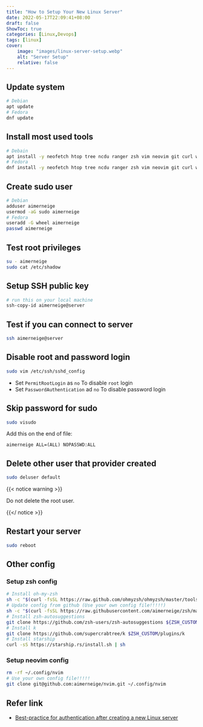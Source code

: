 ```yaml
---
title: "How to Setup Your New Linux Server"
date: 2022-05-17T22:09:41+08:00
draft: false
ShowToc: true
categories: [Linux,Devops]
tags: [linux]
cover:
    image: "images/linux-server-setup.webp"
    alt: "Server Setup"
    relative: false
---
```


## Update system

```bash
# Debian
apt update
# Fedora
dnf update
```

## Install most used tools

```bash
# Debain
apt install -y neofetch htop tree ncdu ranger zsh vim neovim git curl wget lsd
# Fedora
dnf install -y neofetch htop tree ncdu ranger zsh vim neovim git curl wget lsd
```

## Create sudo user

```bash
# Debian
adduser aimerneige
usermod -aG sudo aimerneige
# Fedora
useradd -G wheel aimerneige
passwd aimerneige
```

## Test root privileges

```bash
su - aimerneige
sudo cat /etc/shadow
```

## Setup SSH public key

```bash
# run this on your local machine
ssh-copy-id aimerneige@server
```

## Test if you can connect to server

```bash
ssh aimerneige@server
```

## Disable root and password login

```bash
sudo vim /etc/ssh/sshd_config
```

- Set `PermitRootLogin` as `no` To disable `root` login
- Set `PasswordAuthentication` ad `no` To disable password login

## Skip password for sudo

```bash
sudo visudo
```

Add this on the end of file:

```
aimerneige ALL=(ALL) NOPASSWD:ALL
```

## Delete other user that provider created

```bash
sudo deluser default
```

{{< notice warning >}}

Do not delete the root user.

{{</ notice >}}

## Restart your server

```bash
sudo reboot
```

## Other config

### Setup zsh config

```bash
# Install oh-my-zsh
sh -c "$(curl -fsSL https://raw.github.com/ohmyzsh/ohmyzsh/master/tools/install.sh)"
# Update config from github (Use your own config file!!!!!)
sh -c "$(curl -fsSL https://raw.githubusercontent.com/aimerneige/zsh/master/install.sh)"
# Install zsh-autosuggestions
git clone https://github.com/zsh-users/zsh-autosuggestions ${ZSH_CUSTOM:-~/.oh-my-zsh/custom}/plugins/zsh-autosuggestions
# Install k
git clone https://github.com/supercrabtree/k $ZSH_CUSTOM/plugins/k
# Install starship
curl -sS https://starship.rs/install.sh | sh
```

### Setup neovim config

```bash
rm -rf ~/.config/nvim
# Use your own config file!!!!!
git clone git@github.com:aimerneige/nvim.git ~/.config/nvim
```

## Refer link

- [Best-practice for authentication after creating a new Linux server](https://anduin.aiursoft.com/post/2020/7/26/bestpractice-for-authentication-after-creating-a-new-linux-server)
